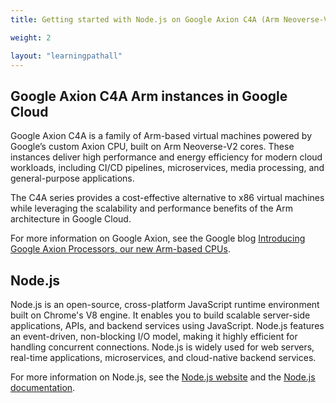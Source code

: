 ```yaml
---
title: Getting started with Node.js on Google Axion C4A (Arm Neoverse-V2)

weight: 2

layout: "learningpathall"
---
```


## Google Axion C4A Arm instances in Google Cloud

Google Axion C4A is a family of Arm-based virtual machines powered by Google’s custom Axion CPU, built on Arm Neoverse-V2 cores. These instances deliver high performance and energy efficiency for modern cloud workloads, including CI/CD pipelines, microservices, media processing, and general-purpose applications.

The C4A series provides a cost-effective alternative to x86 virtual machines while leveraging the scalability and performance benefits of the Arm architecture in Google Cloud.

For more information on Google Axion, see the Google blog [Introducing Google Axion Processors, our new Arm-based CPUs](https://cloud.google.com/blog/products/compute/introducing-googles-new-arm-based-cpu).

## Node.js

Node.js is an open-source, cross-platform JavaScript runtime environment built on Chrome's V8 engine. It enables you to build scalable server-side applications, APIs, and backend services using JavaScript. Node.js features an event-driven, non-blocking I/O model, making it highly efficient for handling concurrent connections. Node.js is widely used for web servers, real-time applications, microservices, and cloud-native backend services. 

For more information on Node.js, see the [Node.js website](https://nodejs.org/en) and the [Node.js documentation](https://nodejs.org/docs/latest/api/).
